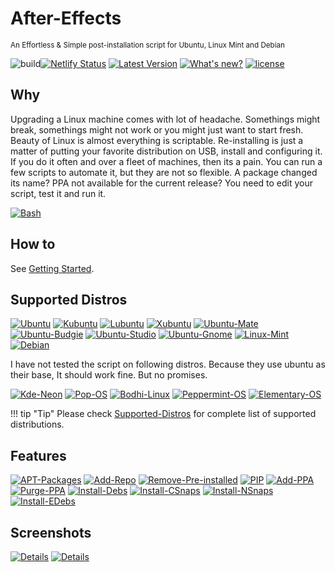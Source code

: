 # After-Effects

<small>An Effortless & Simple post-installation script for Ubuntu, Linux Mint and Debian </small>


![build](https://github.com/tprasadtp/ubuntu-post-install/workflows/build/badge.svg)[![Netlify Status](https://api.netlify.com/api/v1/badges/887c3d5c-5203-46b9-a31d-67cada282f36/deploy-status)](https://app.netlify.com/sites/ubuntu-post-install/deploys)
[![Latest Version](https://img.shields.io/badge/dynamic/json.svg?label=Version&style=flat&url=https://ae.prasadt.com/config/version.json&query=version.name&prefix=V-)](https://github.com/tprasadtp/ubuntu-post-install/)
[![What's new?](https://img.shields.io/badge/dynamic/json.svg?label=Whats%20New&style=flat&url=https://ae.prasadt.com/config/version.json&query=version.changelog)](https://ae.prasadt.com/changelogs/)
[![license](https://img.shields.io/github/license/tprasadtp/ubuntu-post-install.svg?style=flat)](https://github.com/tprasadtp/ubuntu-post-install/blob/master/LICENSE)

## Why

Upgrading a Linux machine comes with lot of headache. Somethings might break, somethings might not work or you might just want to
start fresh. Beauty of Linux is almost everything is scriptable. Re-installing is just a matter of putting your favorite distribution on USB, install and configuring it. If you do it often and over a fleet of machines, then its a pain. You can run a few scripts to automate it, but they are not so flexible. A package changed its name? PPA not available for the current release? You need to edit your script, test it and run it.


[![Bash](https://static.prasadt.com/logo64/bash.png)](https://ae.prasadt.com)


## How to

See [Getting Started](/getting-started).

## Supported Distros

[![Ubuntu](https://static.prasadt.com/logo64/ubuntu.png)](https://www.ubuntu.com/desktop)
[![Kubuntu](https://static.prasadt.com/logo64/kubuntu.png)](https://kubuntu.org/)
[![Lubuntu](https://static.prasadt.com/logo64/lubuntu.png)](https://lubuntu.net/)
[![Xubuntu](https://static.prasadt.com/logo64/xubuntu.png)](https://xubuntu.net/)
[![Ubuntu-Mate](https://static.prasadt.com/logo64/ubuntu-mate.png)](https://ubuntu-mate.org/)
[![Ubuntu-Budgie](https://static.prasadt.com/logo64/ubuntu-budgie.png)](https://ubuntubudgie.org/)
[![Ubuntu-Studio](https://static.prasadt.com/logo64/ubuntu-studio.png)](https://ubuntustudio.org/)
[![Ubuntu-Gnome](https://static.prasadt.com/logo64/ubuntu-gnome.png)](https://ubuntugnome.org/)
[![Linux-Mint](https://static.prasadt.com/logo64/linux-mint.png)](https://www.linuxmint.com/)
[![Debian](https://static.prasadt.com/logo64/debian.png)](https://www.debian.org/)

I have not tested the script on following distros. Because they use ubuntu as their base,
It should work fine. But no promises.

[![Kde-Neon](https://static.prasadt.com/logo64/kde-neon.png)](https://neon.kde.org/)
[![Pop-OS](https://static.prasadt.com/logo64/pop-os.png)](https://system76.com/pop)
[![Bodhi-Linux](https://static.prasadt.com/logo64/bodhi-linux.png)](https://www.bodhilinux.com/)
[![Peppermint-OS](https://static.prasadt.com/logo64/peppermint-os.png)](https://peppermintos.com/)
[![Elementary-OS](https://static.prasadt.com/logo64/elementary-os.png)](https://elementary.io/)

!!! tip "Tip"
    Please check [Supported-Distros](/faq/distros/) for complete list of supported distributions.

## Features

[![APT-Packages](https://img.shields.io/badge/Install_Packages-Yes-brightgreen.svg)](https://ae.prasadt.com/tasks/#install-apt-packages)
[![Add-Repo](https://img.shields.io/badge/Add_Repositories-Limited-yellow.svg)](https://ae.prasadt.com/tasks/#add-repositories)
[![Remove-Pre-installed](https://img.shields.io/badge/Purge_Pre_Installed-Yes-brightgreen.svg)](https://ae.prasadt.com/tasks/#purge-unwanted-packages)
[![PIP](https://img.shields.io/badge/PIP_Packages-Yes-brightgreen.svg)](https://ae.prasadt.com/tasks/#install-python-packages-via-pip)
[![Add-PPA](https://img.shields.io/badge/Add_PPAs-Yes-brightgreen.svg)](https://ae.prasadt.com/tasks/#add-personal-package-archives-ppa)
[![Purge-PPA](https://img.shields.io/badge/Purge_PPA-Yes-brightgreen.svg)](https://ae.prasadt.com/tasks/#what-can-it-do)
[![Install-Debs](https://img.shields.io/badge/Install_.DEB_Packages-Yes-brightgreen.svg)](https://ae.prasadt.com/tasks/#install-debian-package-archives-deb-files)
[![Install-CSnaps](https://img.shields.io/badge/Install_Classic_Snaps-Yes-brightgreen.svg)](https://ae.prasadt.com/tasks/#installing-snap-packages)
[![Install-NSnaps](https://img.shields.io/badge/Install_Snaps-Yes-brightgreen.svg)](https://ae.prasadt.com/tasks/#installing-snap-packages)
[![Install-EDebs](https://img.shields.io/badge/Install_Edge_snaps-Yes-brightgreen.svg)](https://ae.prasadt.com/tasks/#installing-snap-packages)


## Screenshots

[![Details](assets/images/details.png)](assets/images/details.png)
[![Details](assets/images/whiptail.png)](assets/images/whiptail.png)
